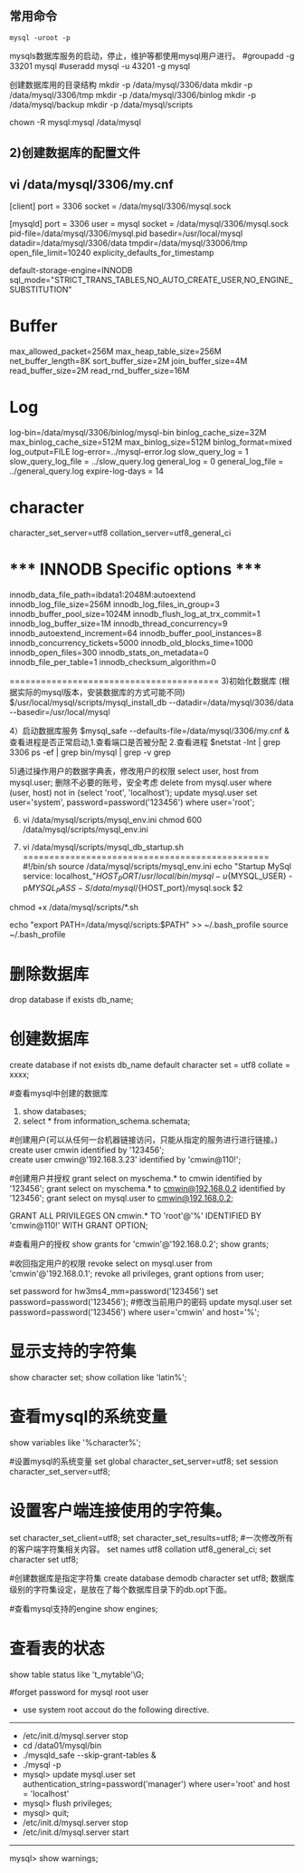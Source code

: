 ## 常用命令

```mysql
mysql -uroot -p

```





mysqls数据库服务的启动，停止，维护等都使用mysql用户进行。
#groupadd -g 33201 mysql
#useradd mysql -u 43201 -g mysql

创建数据库用的目录结构
mkdir -p /data/mysql/3306/data
mkdir -p /data/mysql/3306/tmp
mkdir -p /data/mysql/3306/binlog
mkdir -p /data/mysql/backup
mkdir -p /data/mysql/scripts

chown -R mysql:mysql /data/mysql

2)创建数据库的配置文件
-------------------------------
vi /data/mysql/3306/my.cnf
--------------------------------
[client]
port = 3306
socket = /data/mysql/3306/mysql.sock

[mysqld]
port = 3306
user = mysql
socket = /data/mysql/3306/mysql.sock
pid-file=/data/mysql/3306/mysql.pid
basedir=/usr/local/mysql
datadir=/data/mysql/3306/data
tmpdir=/data/mysql/33006/tmp
open_file_limit=10240
explicity_defaults_for_timestamp

default-storage-engine=INNODB
sql_mode="STRICT_TRANS_TABLES,NO_AUTO_CREATE_USER,NO_ENGINE_SUBSTITUTION"

# Buffer
max_allowed_packet=256M
max_heap_table_size=256M
net_buffer_length=8K
sort_buffer_size=2M
join_buffer_size=4M
read_buffer_size=2M
read_rnd_buffer_size=16M

# Log
log-bin=/data/mysql/3306/binlog/mysql-bin
binlog_cache_size=32M
max_binlog_cache_size=512M
max_binlog_size=512M
binlog_format=mixed
log_output=FILE
log-error=../mysql-error.log
slow_query_log = 1
slow_query_log_file = ../slow_query.log
general_log = 0
general_log_file = ../general_query.log
expire-log-days = 14

# character
character_set_server=utf8
collation_server=utf8_general_ci

# *** INNODB Specific options ***
innodb_data_file_path=ibdata1:2048M:autoextend
innodb_log_file_size=256M
innodb_log_files_in_group=3
innodb_buffer_pool_size=1024M
innodb_flush_log_at_trx_commit=1
innodb_log_buffer_size=1M
innodb_thread_concurrency=9
innodb_autoextend_increment=64
innodb_buffer_pool_instances=8
innodb_concurrency_tickets=5000
innodb_old_blocks_time=1000
innodb_open_files=300
innodb_stats_on_metadata=0
innodb_file_per_table=1
innodb_checksum_algorithm=0

========================================
3)初始化数据库 (根据实际的mysql版本，安装数据库的方式可能不同)
$/usr/local/mysql/scripts/mysql_install_db --datadir=/data/mysql/3036/data --basedir=/usr/local/mysql

4）启动数据库服务
$mysql_safe --defaults-file=/data/mysql/3306/my.cnf &
查看进程是否正常启动,1.查看端口是否被分配 2.查看进程
$netstat -lnt | grep 3306
ps -ef | grep bin/mysql | grep -v grep

5)通过操作用户的数据字典表，修改用户的权限
select user, host from mysql.user;
删除不必要的账号，安全考虑
delete from mysql.user where (user, host) not in (select 'root', 'localhost');
update mysql.user set user='system', password=password('123456') where user='root';

6) vi /data/mysql/scripts/mysql_env.ini
chmod 600 /data/mysql/scripts/mysql_env.ini

7) vi /data/mysql/scripts/mysql_db_startup.sh
===============================================
#!/bin/sh
source /data/mysql/scripts/mysql_env.ini
echo "Startup MySql service: localhost_"${HOST_PORT}
/usr/local/bin/mysql -u${MYSQL_USER} -p${MYSQL_PASS} -S /data/mysql/${HOST_port}/mysql.sock $2

chmod +x /data/mysql/scripts/*.sh

echo "export PATH=/data/mysql/scripts:\$PATH" >> ~/.bash_profile
source ~/.bash_profile

# 删除数据库
drop database if exists db_name;

# 创建数据库
create database if not exists db_name default character set = utf8  collate = xxxx;

#查看mysql中创建的数据库
1) show databases;
2) select * from information_schema.schemata;

#创建用户(可以从任何一台机器链接访问，只能从指定的服务进行进行链接。)
create user cmwin identified by '123456';    
create user cmwin@'192.168.3.23' identified by 'cmwin@110!';

#创建用户并授权
grant select on myschema.* to cmwin identified by '123456';
grant select on myschema.* to cmwin@192.168.0.2 identified by '123456';
grant select on mysql.user to cmwin@192.168.0.2;

GRANT ALL PRIVILEGES ON cmwin.* TO 'root'@'%' IDENTIFIED BY 'cmwin@110!' WITH GRANT OPTION;

#查看用户的授权
show grants for 'cmwin'@'192.168.0.2';
show grants;

#收回指定用户的权限
revoke select on mysql.user from 'cmwin'@'192.168.0.1';
revoke all privileges, grant options from user;


set password for hw3ms4_mm=password('123456')
set password=password('123456');  #修改当前用户的密码
update mysql.user set password=password('123456') where user='cmwin' and host='%';


# 显示支持的字符集
show character set;
show collation like 'latin%';

# 查看mysql的系统变量
show variables like '%character%';

#设置mysql的系统变量
set global character_set_server=utf8;
set session character_set_server=utf8;

# 设置客户端连接使用的字符集。
set character_set_client=utf8;
set character_set_results=utf8;
#一次修改所有的客户端字符集相关内容。
set names utf8 collation utf8_general_ci;
set character set utf8;


#创建数据库是指定字符集
create database demodb character set utf8;
数据库级别的字符集设定，是放在了每个数据库目录下的db.opt下面。


#查看mysql支持的engine
show engines;

# 查看表的状态
show table status like 't_mytable'\G;

#forget password for mysql root user
* use system root accout do the following directive.
--------------------------------------------------------
* /etc/init.d/mysql.server stop
* cd /data01/mysql/bin
* ./mysqld_safe --skip-grant-tables &
* ./mysql -p
* mysql> update mysql.user set authentication_string=password('manager') where user='root' and host = 'localhost'
* mysql> flush privileges;
* mysql> quit;
* /etc/init.d/mysql.server stop
* /etc/init.d/mysql.server start
----------------------------------------------------


mysql> show warnings;














